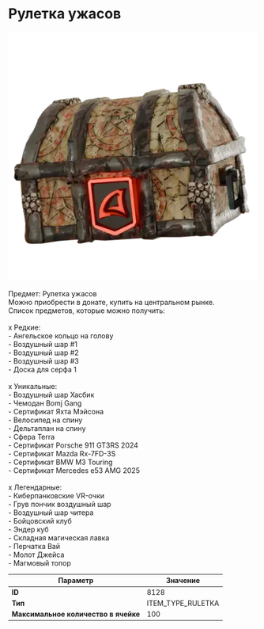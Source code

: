 # Рулетка ужасов

![Item Image](../img/8128.webp?raw=true)

Предмет: Рулетка ужасов<br>Можно приобрести в донате, купить на центральном рынке.<br>Список предметов, которые можно получить:<br><br>x Редкие: <br>	- Ангельское кольцо на голову<br>	- Воздушный шар #1<br>	- Воздушный шар #2<br>	- Воздушный шар #3<br>	- Доска для серфа 1<br><br>x Уникальные: <br>	- Воздушный шар Хасбик<br>	- Чемодан Bomj Gang<br>	- Cертификат Яхта Мэйсона<br>	- Велосипед на спину<br>	- Дельтаплан на спину<br>	- Сфера Terra<br>	- Сертификат Porsche 911 GT3RS 2024<br>	- Сертификат Mazda Rx-7FD-3S<br>	- Сертификат BMW М3 Touring<br>	- Сертификат Mercedes e53 AMG 2025<br><br>x Легендарные: <br>	- Киберпанковские VR-очки<br>	- Грув пончик воздушный шар<br>	- Воздушный шар читера<br>	- Бойцовский клуб<br>	- Эндер куб<br>	- Складная магическая лавка<br>	- Перчатка Вай<br>	- Молот Джейса<br>	- Магмовый топор<br>


| Параметр | Значение |
|----------|----------|
| **ID** | 8128 |
| **Тип** | ITEM_TYPE_RULETKA |
| **Максимальное количество в ячейке** | 100 |

